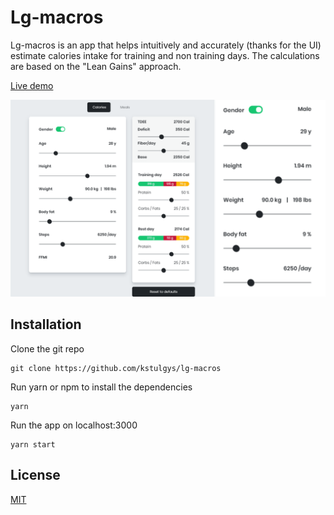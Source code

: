 # Lg-macros

Lg-macros is an app that helps intuitively and accurately (thanks for the UI) estimate calories intake for training and non training days. The calculations are based on the "Lean Gains" approach.

[Live demo](https://lg-macros.netlify.com/)

![app screenshots](https://github.com/kstulgys/lg-macros/blob/master/src/assets/screenshot_235.png)

## Installation

Clone the git repo

```
git clone https://github.com/kstulgys/lg-macros
```

Run yarn or npm to install the dependencies

```
yarn
```

Run the app on localhost:3000

```
yarn start
```

## License

[MIT](https://choosealicense.com/licenses/mit/)
